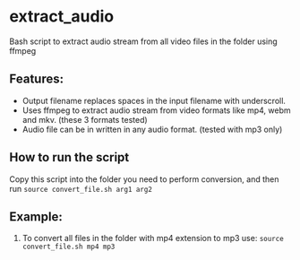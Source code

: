 # extract_audio
Bash script to extract audio stream from all video files in the folder using ffmpeg

## Features:
- Output filename replaces spaces in the input filename with underscroll.
- Uses ffmpeg to extract audio stream from video formats like mp4, webm and mkv. (these 3 formats tested)
- Audio file can be in written in any audio format. (tested with mp3 only)

## How to run the script
Copy this script into the folder you need to perform conversion, and then run 
`source convert_file.sh arg1 arg2`

## Example:
1. To convert all files in the folder with mp4 extension to mp3 use:
   `source convert_file.sh mp4 mp3`
